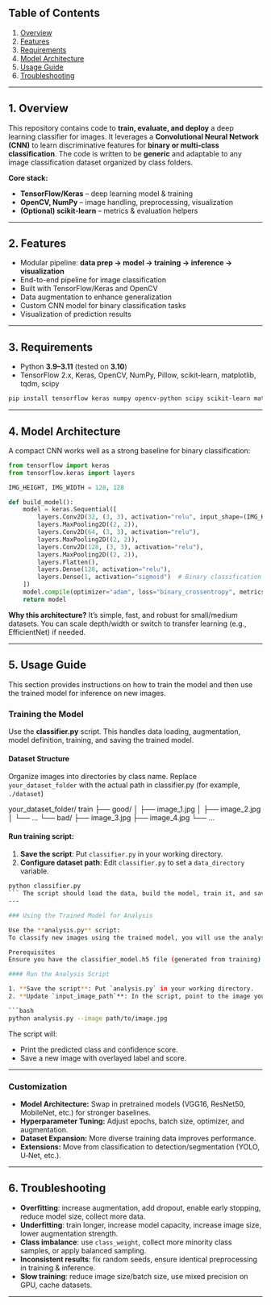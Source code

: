 ## Table of Contents

1. [Overview](#overview)
2. [Features](#features)
3. [Requirements](#requirements)
4. [Model Architecture](#model-architecture)
5. [Usage Guide](#usage-guide)
6. [Troubleshooting](#troubleshooting)

---

## 1. Overview

This repository contains code to **train, evaluate, and deploy** a deep learning classifier for images. It leverages a **Convolutional Neural Network (CNN)** to learn discriminative features for **binary or multi‑class classification**. The code is written to be **generic** and adaptable to any image classification dataset organized by class folders.

**Core stack:**

* **TensorFlow/Keras** – deep learning model & training
* **OpenCV, NumPy** – image handling, preprocessing, visualization
* **(Optional) scikit‑learn** – metrics & evaluation helpers

---

## 2. Features

* Modular pipeline: **data prep → model → training → inference → visualization**
* End-to-end pipeline for image classification
* Built with TensorFlow/Keras and OpenCV
* Data augmentation to enhance generalization
* Custom CNN model for binary classification tasks
* Visualization of prediction results

---

## 3. Requirements

* Python **3.9–3.11** (tested on **3.10**)
* TensorFlow 2.x, Keras, OpenCV, NumPy, Pillow, scikit‑learn, matplotlib, tqdm, scipy

```bash
pip install tensorflow keras numpy opencv-python scipy scikit-learn matplotlib tqdm pillow
```

---
## 4. Model Architecture

A compact CNN works well as a strong baseline for binary classification:

```python
from tensorflow import keras
from tensorflow.keras import layers

IMG_HEIGHT, IMG_WIDTH = 128, 128

def build_model():
    model = keras.Sequential([
        layers.Conv2D(32, (3, 3), activation="relu", input_shape=(IMG_HEIGHT, IMG_WIDTH, 3)),
        layers.MaxPooling2D((2, 2)),
        layers.Conv2D(64, (3, 3), activation="relu"),
        layers.MaxPooling2D((2, 2)),
        layers.Conv2D(128, (3, 3), activation="relu"),
        layers.MaxPooling2D((2, 2)),
        layers.Flatten(),
        layers.Dense(128, activation="relu"),
        layers.Dense(1, activation="sigmoid")  # Binary classification
    ])
    model.compile(optimizer="adam", loss="binary_crossentropy", metrics=["accuracy"])
    return model
```

**Why this architecture?** It’s simple, fast, and robust for small/medium datasets. You can scale depth/width or switch to transfer learning (e.g., EfficientNet) if needed.

---

## 5. Usage Guide

This section provides instructions on how to train the model and then use the trained model for inference on new images.

### Training the Model

Use the **classifier.py** script. This handles data loading, augmentation, model definition, training, and saving the trained model.

#### Dataset Structure

Organize images into directories by class name. Replace `your_dataset_folder` with the actual path in classifier.py (for example, `./dataset`)

your_dataset_folder/
train
  ├── good/
  │   ├── image_1.jpg
  │   ├── image_2.jpg
  │   └── ...
  └── bad/
      ├── image_3.jpg
      ├── image_4.jpg
      └── ...

#### Run training script:
1. **Save the script**: Put `classifier.py` in your working directory.
2. **Configure dataset path**: Edit `classifier.py` to set a `data_directory` variable.

```bash
python classifier.py
``` The script should load the data, build the model, train it, and save the trained weights to `classifier_model.h5`
---

### Using the Trained Model for Analysis

Use the **analysis.py** script:
To classify new images using the trained model, you will use the analysis.py script.

Prerequisites
Ensure you have the classifier_model.h5 file (generated from training) is in the same directory as `analysis.py`

#### Run the Analysis Script

1. **Save the script**: Put `analysis.py` in your working directory.
2. **Update `input_image_path`**: In the script, point to the image you want to analyze.

```bash
python analysis.py --image path/to/image.jpg
```

The script will:

* Print the predicted class and confidence score.
* Save a new image with overlayed label and score.

---

### Customization

* **Model Architecture:** Swap in pretrained models (VGG16, ResNet50, MobileNet, etc.) for stronger baselines.
* **Hyperparameter Tuning:** Adjust epochs, batch size, optimizer, and augmentation.
* **Dataset Expansion:** More diverse training data improves performance.
* **Extensions:** Move from classification to detection/segmentation (YOLO, U‑Net, etc.).

---

## 6. Troubleshooting

- **Overfitting**: increase augmentation, add dropout, enable early stopping, reduce model size, collect more data.
- **Underfitting**: train longer, increase model capacity, increase image size, lower augmentation strength.
- **Class imbalance**: use `class_weight`, collect more minority class samples, or apply balanced sampling.
- **Inconsistent results**: fix random seeds, ensure identical preprocessing in training & inference.
- **Slow training**: reduce image size/batch size, use mixed precision on GPU, cache datasets.

---

